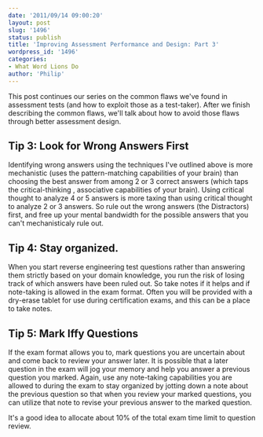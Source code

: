 ```yaml
---
date: '2011/09/14 09:00:20'
layout: post
slug: '1496'
status: publish
title: 'Improving Assessment Performance and Design: Part 3'
wordpress_id: '1496'
categories:
- What Word Lions Do
author: 'Philip'
---
```


This post continues our series on the common flaws we've found in assessment tests (and how to exploit those as a test-taker). After we finish describing the common flaws, we'll talk about how to avoid those flaws through better assessment design.


## Tip 3: Look for Wrong Answers First


Identifying wrong answers using the techniques I've outlined above is more mechanistic (uses the pattern-matching capabilities of your brain) than choosing the best answer from among 2 or 3 correct answers (which taps the critical-thinking , associative capabilities of your brain). Using critical thought to analyze 4 or 5 answers is more taxing than using critical thought to analyze 2 or 3 answers. So rule out the wrong answers (the Distractors) first, and free up your mental bandwidth for the possible answers that you can't mechanisticaly rule out.


## Tip 4: Stay organized.


When you start reverse engineering test questions rather than answering them strictly based on your domain knowledge, you run the risk of losing track of which answers have been ruled out. So take notes if it helps and if note-taking is allowed in the exam format. Often you will be provided with a dry-erase tablet for use during certification exams, and this can be a place to take notes.


## Tip 5: Mark Iffy Questions


If the exam format allows you to, mark questions you are uncertain about and come back to review your answer later. It is possible that a later question in the exam will jog your memory and help you answer a previous question you marked. Again, use any note-taking capabilities you are allowed to during the exam to stay organized by jotting down a note about the previous question so that when you review your marked questions, you can utilize that note to revise your previous answer to the marked question.

It's a good idea to allocate about 10% of the total exam time limit to question review.
